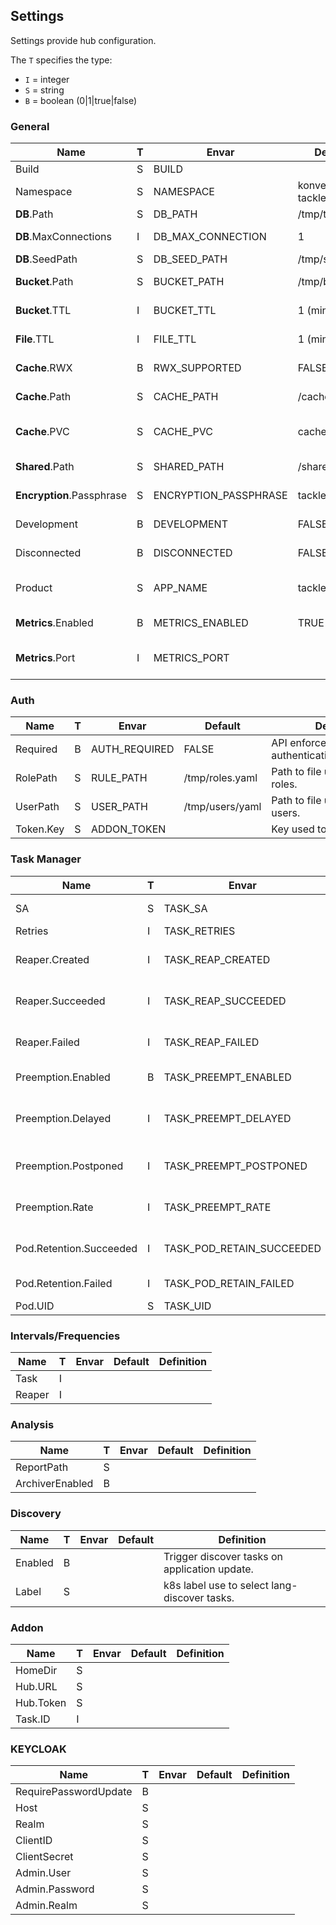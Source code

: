 ## Settings ##

Settings provide hub configuration.

The `T` specifies the type:
- `I` = integer
- `S` = string
- `B` = boolean (0|1|true|false)

### General ###

| Name                      | T | Envar                 | Default         | Definition                                        |
|---------------------------|---|-----------------------|-----------------|---------------------------------------------------|
| Build                     | S | BUILD                 |                 | Hub build version.                                |
| Namespace                 | S | NAMESPACE             | konveyor-tackle | Home k8s Namespace.                               |
| **DB**.Path               | S | DB_PATH               | /tmp/tackle.db  | Path to sqlite file.                              |
| **DB**.MaxConnections     | I | DB_MAX_CONNECTION     | 1               | Number of DB connections.                         |
| **DB**.SeedPath           | S | DB_SEED_PATH          | /tmp/seed       | Path to seed files.                               |
| **Bucket**.Path           | S | BUCKET_PATH           | /tmp/bucket     | Path to bucket storage directory.                 |
| **Bucket**.TTL            | I | BUCKET_TTL            | 1 (minute)      | Orphaned buckets TTL (minutes).                   |
| **File**.TTL              | I | FILE_TTL              | 1 (minute)      | Orphaned files TTL (minutes).                     |
| **Cache**.RWX             | B | RWX_SUPPORTED         | FALSE           | Cache volume supports RWX.                        |
| **Cache**.Path            | S | CACHE_PATH            | /cache          | Cache volume mount path.                          |
| **Cache**.PVC             | S | CACHE_PVC             | cache           | Cache PVC name. Used when RWX suppored.           |
| **Shared**.Path           | S | SHARED_PATH           | /shared         | Shared volume mount path.                         |
| **Encryption**.Passphrase | S | ENCRYPTION_PASSPHRASE | tackle          | RSA encryption passphrase.                        |
| Development               | B | DEVELOPMENT           | FALSE           | Development mode.                                 |
| Disconnected              | B | DISCONNECTED          | FALSE           | Not connected to a cluster.                       |
| Product                   | S | APP_NAME              | tackle          | Product/application name. Affects target seeding. |
| **Metrics**.Enabled       | B | METRICS_ENABLED       | TRUE            | Metrics reporting enabled.                        |
| **Metrics**.Port          | I | METRICS_PORT          |                 | Metrics reporting (listen) port number.           |

### Auth ###

| Name      | T | Envar         | Default         | Definition                                 |
|-----------|---|---------------|-----------------|--------------------------------------------|
| Required  | B | AUTH_REQUIRED | FALSE           | API enforces authentication/authorization. |
| RolePath  | S | RULE_PATH     | /tmp/roles.yaml | Path to file used to seed roles.           |
| UserPath  | S | USER_PATH     | /tmp/users/yaml | Path to file used to seed users.           |
| Token.Key | S | ADDON_TOKEN   |                 | Key used to sign tokens.                   |

### Task Manager ###

| Name                    | T | Envar                     | Default    | Definition                                                                       |
|-------------------------|---|---------------------------|------------|----------------------------------------------------------------------------------|
| SA                      | S | TASK_SA                   |            | Task pod service account name.                                                   |
| Retries                 | I | TASK_RETRIES              | 1          | Task pod creation retires.                                                       |
| Reaper.Created          | I | TASK_REAP_CREATED         | 72 (hour)  | (seconds) task may remain in state=CREATED before deleted.                       |
| Reaper.Succeeded        | I | TASK_REAP_SUCCEEDED       | 27 (hour)  | (seconds) before SUCCEEDED task's bucket released.                               |
| Reaper.Failed           | I | TASK_REAP_FAILED          | 30 (day)   | (seconds) before FAILED task's bucket is bucket released.                        |
| Preemption.Enabled      | B | TASK_PREEMPT_ENABLED      | FALSE      | Task.Policy.Preempt.Enabled default.                                             |
| Preemption.Delayed      | I | TASK_PREEMPT_DELAYED      | 1 (minute) | (seconds) before READY task is deemed to be _blocked_ and my trigger preemption. |
| Preemption.Postponed    | I | TASK_PREEMPT_POSTPONED    | 1 (minute) | (seconds) before task with PREEMPTED event will be postponed.                    |
| Preemption.Rate         | I | TASK_PREEMPT_RATE         | 10%        | (percent) of lower priority RUNNING tasks to be preempted each pass.             |
| Pod.Retention.Succeeded | I | TASK_POD_RETAIN_SUCCEEDED | 1 (minute) | (minutes) before SUCCEEDED task pod is reaped (deleted).                         |
| Pod.Retention.Failed    | I | TASK_POD_RETAIN_FAILED    | 72 (hour)  | (minutes) before FAILED task pod is reaped (deleted).                            |
| Pod.UID                 | S | TASK_UID                  |            | Task pod run-as user id.                                                         |

### Intervals/Frequencies ###

| Name   | T | Envar   | Default | Definition |
|--------|---|---------|---------|------------|
| Task   | I |         |         |            |
| Reaper | I |         |         |            |

### Analysis ###

| Name            | T | Envar   | Default | Definition |
|-----------------|---|---------|---------|------------|
| ReportPath      | S |         |         |            |
| ArchiverEnabled | B |         |         |            |

### Discovery ###

| Name    | T | Envar   | Default | Definition                                    |
|---------|---|---------|---------|-----------------------------------------------|
| Enabled | B |         |         | Trigger discover tasks on application update. |
| Label   | S |         |         | k8s label use to select lang-discover tasks.  |

### Addon ###

| Name      | T | Envar   | Default | Definition |
|-----------|---|---------|---------|------------|
| HomeDir   | S |         |         |            |
| Hub.URL   | S |         |         |            |
| Hub.Token | S |         |         |            |
| Task.ID   | I |         |         |            |


### KEYCLOAK ###

| Name                   | T | Envar   | Default | Definition |
|------------------------|---|---------|---------|------------|
| RequirePasswordUpdate  | B |         |         |            |
| Host                   | S |         |         |            |
| Realm                  | S |         |         |            |
| ClientID               | S |         |         |            |
| ClientSecret           | S |         |         |            |
| Admin.User             | S |         |         |            |
| Admin.Password         | S |         |         |            |
| Admin.Realm            | S |         |         |            |
